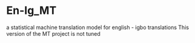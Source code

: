 # En-Ig_MT
a statistical machine translation model for english - igbo translations
This version of the MT project is not tuned
